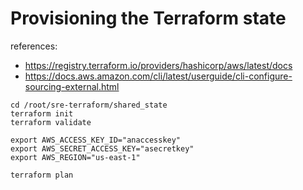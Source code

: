 # Provisioning the Terraform state
references: 
- https://registry.terraform.io/providers/hashicorp/aws/latest/docs
- https://docs.aws.amazon.com/cli/latest/userguide/cli-configure-sourcing-external.html
```
cd /root/sre-terraform/shared_state
terraform init
terraform validate

export AWS_ACCESS_KEY_ID="anaccesskey"
export AWS_SECRET_ACCESS_KEY="asecretkey"
export AWS_REGION="us-east-1"

terraform plan
```
